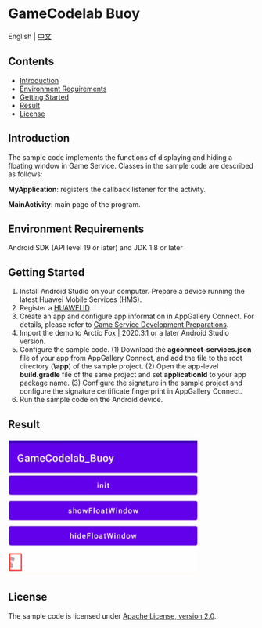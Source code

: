 # GameCodelab Buoy
English | [中文](https://github.com/HMS-Core/hms-game-demo/blob/master/README_ZH.md)
## Contents

 * [Introduction](#Introduction)
 * [Environment Requirements](#Environment-Requirements)
 * [Getting Started](#Getting-Started)
 * [Result](#Result)
 * [License](#License)

## Introduction
The sample code implements the functions of displaying and hiding a floating window in Game Service. Classes in the sample code are described as follows:

**MyApplication**: registers the callback listener for the activity.

**MainActivity**: main page of the program.

## Environment Requirements
   Android SDK (API level 19 or later) and JDK 1.8 or later

## Getting Started

   1. Install Android Studio on your computer. Prepare a device running the latest Huawei Mobile Services (HMS).
   2. Register a [HUAWEI ID](https://developer.huawei.com/consumer/en/).
   3. Create an app and configure app information in AppGallery Connect.
   For details, please refer to [Game Service Development Preparations](https://developer.huawei.com/consumer/en/doc/development/HMSCore-Guides/config-agc-0000001050166285).
   4. Import the demo to Arctic Fox | 2020.3.1 or a later Android Studio version.
   5. Configure the sample code.
   (1) Download the **agconnect-services.json** file of your app from AppGallery Connect, and add the file to the root directory (**\app**) of the sample project.
   (2) Open the app-level **build.gradle** file of the same project and set **applicationId** to your app package name.
   (3) Configure the signature in the sample project and configure the signature certificate fingerprint in AppGallery Connect.
   6. Run the sample code on the Android device.

## Result
   <img src="result.png">

## License
   The sample code is licensed under [Apache License, version 2.0](https://www.apache.org/licenses/LICENSE-2.0).
